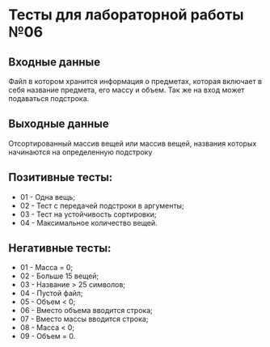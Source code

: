 # Тесты для лабораторной работы №06

## Входные данные
Файл в котором хранится информация о предметах, которая включает в себя  название предмета, его массу и объем. Так же на
вход может подаваться подстрока.
## Выходные данные
Отсортированный массив вещей или массив вещей, названия которых начинаются на определенную подстроку

## Позитивные тесты:
- 01 - Одна вещь;
- 02 - Тест с передачей подстроки в аргументы;
- 03 - Тест на устойчивость сортировки;
- 04 - Максимальное количество вещей.
## Негативные тесты:
- 01 - Масса = 0;
- 02 - Больше 15 вещей;
- 03 - Название > 25 символов;
- 04 - Пустой файл;
- 05 - Объем < 0;
- 06 - Вместо объема вводится строка;
- 07 - Вместо массы вводится строка;
- 08 - Масса < 0;
- 09 - Объем = 0.